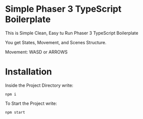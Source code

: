 # Simple Phaser 3 TypeScript Boilerplate

This is Simple Clean, Easy tu Run Phaser 3 TypeScript Boilerplate

You get States, Movement, and Scenes Structure.

Movement: WASD or ARROWS

# Installation

Inside the Project Directory write:

```
npm i
```


To Start the Project write:

```
npm start
```

